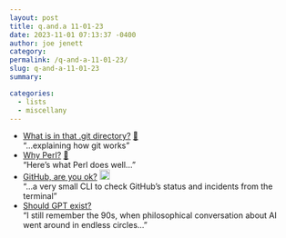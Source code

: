 ```yaml
---
layout: post
title: q.and.a 11-01-23
date: 2023-11-01 07:13:37 -0400
author: joe jenett
category: 
permalink: /q-and-a-11-01-23/
slug: q-and-a-11-01-23
summary: 

categories:
  - lists
  - miscellany
---
```

<ul class="links">
	<li><a title="What is in that .git directory?" href="https://blog.meain.io/2023/what-is-in-dot-git/">What is in that .git directory?</a> <a href="https://pinboard.in/u:tedw">📌</a><br>“...explaining how git works”</li>
	<li><a title="Why Perl?" href="https://two-wrongs.com/why-perl.html">Why Perl?</a> <a href="https://pinboard.in/u:roger">📌</a><br>“Here’s what Perl does well...”</li>
	<li><a title="GitHub - abennett/ghok" href="https://github.com/abennett/ghok">GitHub, are you ok?</a> <a class="normaltext" title="source" href="https://news.ycombinator.com/item?id=35903056"><img src="https://iwebthings.joejenett.com/images/left-arrow.png" alt="" width="18"></a><br>“...a very small CLI to check GitHub’s status and incidents from the terminal”</li>
	<li><a title="Shtetl-Optimized  » Blog Archive   » Should GPT exist?" href="https://scottaaronson.blog/?p=7042">Should GPT exist?</a><br>“I still remember the 90s, when philosophical conversation about AI went around in endless circles...”</li>
</ul>

<a style="display:none;" href="https://brid.gy/publish/mastodon"><small>(cross-posted to mastodon)</small></a>
